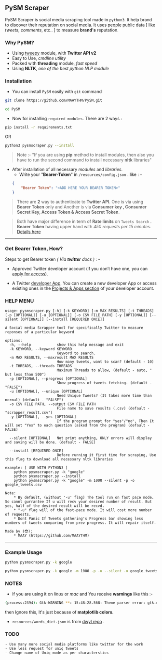 ## PySM Scraper

PySM Scraper is social media scraping tool made in `python3`. It help brand to discover their reputation on social media. It uses people public data [ like *tweets*, *comments*, etc.. ] to measure **brand's** reputation.

### Why PySM?
- Using [tweepy](https://www.tweepy.org/) module, with **Twitter API v2**
- Easy to Use, *cmdline utility*
- Packed with **threading** module, *fast speed*
- Using **NLTK**, *one of the best python NLP module*

### Installation
- You can install `PySM` easily with `git` command
```sh
git clone https://github.com/MAAYTHM/PySM.git
```

```sh
cd PySM
```

- Now for installing `required modules`. There are 2 ways :
```sh
pip install -r requirements.txt
```
OR
```sh
python3 pysmscraper.py --install
```
> Note :- "If you are using **pip** method to install modules, then also you have to run the second command to install necessary **nltk** libraries"
- After installation of all necessary *modules* and *libraries*.
    - Write your "**Bearer-Token**" in `/resources/config.json` . like : -
    ```json
    {
	    "Bearer Token": "<ADD HERE YOUR BEARER TOKEN>"
    }
    ```
> There are **2** way to authenticate to **Twitter API**. One is via using **Bearer Token** only  and Another is  via **Consumer key , Consumer Secret Key, Access Token & Access Secret Token**.
    
> Both have major difference in term of **Rate limits** on `Tweets Search` . **Bearer Token** having upper hand with *450 requests per 15 minutes*. [Details here](https://developer.twitter.com/en/docs/twitter-api/rate-limits)
---
### Get Bearer Token, How?
Steps to get Bearer token *( Via **twitter** docs )* : -
-   Approved Twitter developer account (if you don’t have one, you can  [apply for access](https://developer.twitter.com/en/apply-for-access)).
    
-   A Twitter  [developer App](https://developer.twitter.com/en/docs/apps). You can create a new developer App or access existing ones in the  [Projects & Apps section](https://developer.twitter.com/en/portal/projects-and-apps)  of your developer account.

### HELP MENU
```
usage: pysmscraper.py [-h] [-k KEYWORD] [-m MAX RESULTS] [-t THREADS] [-p [OPTIONAL]] [-u [OPTIONAL]] [-o CSV FILE PATH] [-y [OPTIONAL]] [--silent [OPTIONAL]] [--install [REQUIRED ONCE]]

A Social media Scrapper tool for specifically Twitter to measure reponses of a particular keyword

options:
  -h, --help            show this help message and exit
  -k KEYWORD, --keyword KEYWORD
                        Keyword to search.
  -m MAX RESULTS, --maxresult MAX RESULTS
                        How many tweets, want to scan? (default - 10)
  -t THREADS, --threads THREADS
                        Maximum Threads to allow, (default - auto, " but less_than 500")
  -p [OPTIONAL], --progress [OPTIONAL]
                        Show progress of tweets fetching. (default - "FALSE")
  -u [OPTIONAL], --unique [OPTIONAL]
                        Need Unique Tweets? (It takes more time than normal) (default - "FALSE")
  -o CSV FILE PATH, --output CSV FILE PATH
                        File name to save results (.csv) (default - "scrapper_result.csv")
  -y [OPTIONAL], --yes [OPTIONAL]
                        If the program prompt for "yes"/"no", Then It will set "Yes" to each question (asked from the program) (default - FALSE)
  
  --silent [OPTIONAL]   Not print anything, ONLY errors will display and saving will be done. (default - FALSE)
  
  --install [REQUIRED ONCE]
                        Before running it first time for scraping, Use this flag to download all necessary nltk libraries

example: [ USE WITH PYTHON3 ]
    python pysmscraper.py -k "google"
    python pysmscraper.py --install
    python pysmscraper.py -k "google" -m 1000 --silent -p -o google_tweets.csv

Note:
    * By default, (without '-u' flag) The tool run on fast pace mode. So cannt gurrantee If u will recv your desired number of result. But yes, half of the desired result will be recvd.
    * "-u" flag will of the fast-pace mode. It will cost more number of requests.
    * Dont Panic If Tweets gathering's Progress bar showing less numbers of tweets comparing from prev progress. It will repair itself.

Made by (😎):
    * MAAY (https://github.com/MAAYTHM)
```

---
### Example Usage

```sh
python pysmscraper.py -k google
```
```sh
python pysmscraper.py -k google -m 1000 -p -u --silent -o google_tweets.csv
```

### NOTES
- If you are using it on *linux* or *mac* and You receive **warnings** like this :- 
```sh
(process:2394): Gtk-WARNING **: 15:48:28.568: Theme parser error: gtk.css:4403:12-17: "shade" is not a valid color name.
```
then Ignore this, It's just because of **matplotlib colors**.

- `resources/words_dict.json` is from [dwyl repo](https://github.com/dwyl/english-words) .


### TODO
    - Use many more social media platforms like twitter for the work
    - Use less request for uniq tweets
    - Change name of Uniq mode as per characterstics


